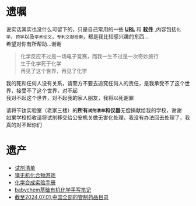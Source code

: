 # 遗嘱

说实话其实也没什么可留下的，只是自己常用的一些 **[URL](docx/URL.md)** 和 **[软件](https://github.com/Benzyl-titanium/Benzyl-titanium-will/releases/tag/app)** ,内容包括`化学`、`药学`以及`学术论文`，`专利文献检索`，都是我比较感兴趣的东西…  
希望对你有所帮助…谢谢

> 化学反应不过是一场电子竞赛，而我一生不过是一次奇妙旅行  
  生于化学死于化学  
  再见了这个世界，再见了化学

我的死和任何人没有关系，请警方不要去追究任何人的责任，是我承受不了这个世界，接受不了这个世界，对不起  
我对不起这个世界，对不起我的家人朋友，我将以死谢罪  


请将苄钛实验室（老家三楼）的**所有`试剂清单`和仪器**无偿捐献给我的学校，谢谢  
如果学校拒收请将试剂移交给公安机关做无害化处理，我没有办法回去处理了，我真的对不起你们

# 遗产

* [试剂清单](https://github.com/Benzyl-titanium/Benzyl-titanium-will/releases/download/app/BianTai_LAB.xlsx)
* [猜无机化合物游戏](https://biantailab.github.io/chem-game/)
* [化学合成实验手册](https://chemhandbook.netlify.app)
* [babychem基础有机化学手写笔记](https://github.com/Benzyl-titanium/BabyChem/releases/download/organic-chemistry/BabyChem.pdf)
* [截至2024.07.01,中国全部的管制药品目录](https://github.com/Benzyl-titanium/Structural-formula)
